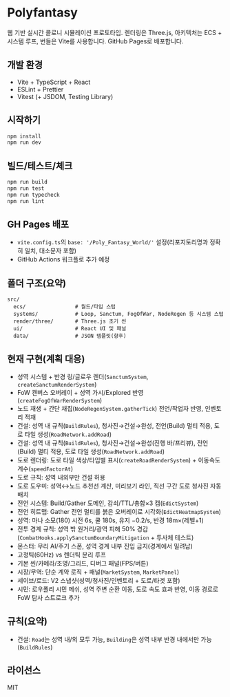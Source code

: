 # Polyfantasy

웹 기반 실시간 콜로니 시뮬레이션 프로토타입. 렌더링은 Three.js, 아키텍처는 ECS + 시스템 루프, 번들은 Vite를 사용합니다. GitHub Pages로 배포합니다.

## 개발 환경
- Vite + TypeScript + React
- ESLint + Prettier
- Vitest (+ JSDOM, Testing Library)

## 시작하기
```bash
npm install
npm run dev
```

## 빌드/테스트/체크
```bash
npm run build
npm run test
npm run typecheck
npm run lint
```

## GH Pages 배포
- `vite.config.ts`의 `base: '/Poly_Fantasy_World/'` 설정(리포지토리명과 정확히 일치, 대소문자 포함)
- GitHub Actions 워크플로 추가 예정

## 폴더 구조(요약)
```
src/
  ecs/                # 월드/타임 스텁
  systems/            # Loop, Sanctum, FogOfWar, NodeRegen 등 시스템 스텁
  render/three/       # Three.js 초기 씬
  ui/                 # React UI 및 패널
  data/               # JSON 템플릿(향후)
```

## 현재 구현(계획 대응)
- 성역 시스템 + 반경 링/글로우 렌더(`SanctumSystem`, `createSanctumRenderSystem`)
- FoW 캔버스 오버레이 + 성역 가시/Explored 반영(`createFogOfWarRenderSystem`)
- 노드 재생 + 간단 채집(`NodeRegenSystem.gatherTick`) 전언/작업자 반영, 인벤토리 적재
- 건설: 성역 내 규칙(`BuildRules`), 청사진→건설→완성, 전언(Build) 멀티 적용, 도로 타일 생성(`RoadNetwork.addRoad`)
 - 건설: 성역 내 규칙(`BuildRules`), 청사진→건설→완성(진행 바/프리뷰), 전언(Build) 멀티 적용, 도로 타일 생성(`RoadNetwork.addRoad`)
 - 도로 렌더링: 도로 타일 색상/타입별 표시(`createRoadRenderSystem`) + 이동속도 계수(`speedFactorAt`)
 - 도로 규칙: 성역 내외부만 건설 허용
 - 도로 도우미: 성역↔노드 추천선 계산, 미리보기 라인, 직선 구간 도로 청사진 자동 배치
- 전언 시스템: Build/Gather 도메인, 감쇠/TTL/총합×3 캡(`EdictSystem`)
- 전언 히트맵: Gather 전언 멀티를 붉은 오버레이로 시각화(`EdictHeatmapSystem`)
- 성역: 마나 소모(180) 시전 6s, 쿨 180s, 유지 −0.2/s, 반경 18m×(레벨+1)
- 전투 경계 규칙: 성역 밖 원거리/광역 피해 50% 경감(`CombatHooks.applySanctumBoundaryMitigation` + 투사체 테스트)
 - 몬스터: 무리 AI/주기 스폰, 성역 경계 내부 진입 금지(경계에서 밀려남)
- 고정틱(60Hz) vs 렌더틱 분리 루프
- 기본 씬/카메라/조명/그리드, 디버그 패널(FPS/버튼)
- 시장/무역: 단순 계약 로직 + 패널(`MarketSystem`, `MarketPanel`)
 - 세이브/로드: V2 스냅샷(성역/청사진/인벤토리 + 도로/타겟 포함)
 - 시민: 로우폴리 시민 메쉬, 성역 주변 순환 이동, 도로 속도 효과 반영, 이동 경로로 FoW 탐사 스트로크 추가

## 규칙(요약)
- 건설: `Road`는 성역 내/외 모두 가능, `Building`은 성역 내부 반경 내에서만 가능 (`BuildRules`)

## 라이선스
MIT


